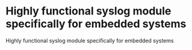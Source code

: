 
# Highly functional syslog module specifically for embedded systems

Highly functional syslog module specifically for embedded systems
